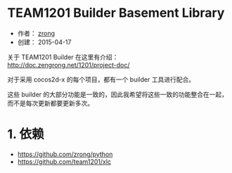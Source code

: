TEAM1201 Builder Basement Library
===================================

- 作者： [zrong](http://zengrong.net)
- 创建： 2015-04-17

关于 TEAM1201 Builder 在这里有介绍： <http://doc.zengrong.net/1201/project-doc/>

对于采用 cocos2d-x 的每个项目，都有一个 builder 工具进行配合。

这些 builder 的大部分功能是一致的，因此我希望将这些一致的功能整合在一起，而不是每次更新都要更新多次。

# 1. 依赖

- https://github.com/zrong/python
- https://github.com/team1201/xlc

